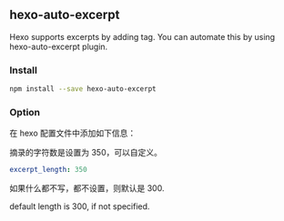 ## hexo-auto-excerpt

Hexo supports excerpts by adding <!-- more --> tag. You can automate this by using hexo-auto-excerpt plugin.

### Install

```sh
npm install --save hexo-auto-excerpt
```

### Option

在 hexo 配置文件中添加如下信息：

摘录的字符数是设置为 350，可以自定义。

```yml
excerpt_length: 350
```

如果什么都不写，都不设置，则默认是 300.

default length is 300, if not specified.
